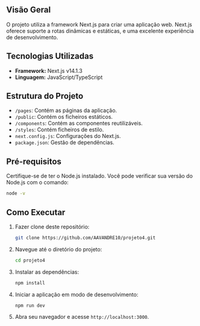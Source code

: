 ## Visão Geral

O projeto utiliza a framework Next.js para criar uma aplicação web. Next.js oferece suporte a rotas dinâmicas e estáticas, e uma excelente experiência de desenvolvimento.

## Tecnologias Utilizadas

- **Framework:** Next.js v14.1.3
- **Linguagem:** JavaScript/TypeScript

## Estrutura do Projeto

- `/pages`: Contém as páginas da aplicação.
- `/public`: Contém os ficheiros estáticos.
- `/components`: Contém as componentes reutilizáveis.
- `/styles`: Contém ficheiros de estilo.
- `next.config.js`: Configurações do Next.js.
- `package.json`: Gestão de dependências.

## Pré-requisitos

Certifique-se de ter o Node.js instalado. Você pode verificar sua versão do Node.js com o comando:
```bash
node -v
```

## Como Executar

1. Fazer clone deste repositório:
   ```bash
   git clone https://github.com/AAVANDRE10/projeto4.git
   ```
2. Navegue até o diretório do projeto:
   ```bash
   cd projeto4
   ```
3. Instalar as dependências:
   ```bash
   npm install
   ```
4. Iniciar a aplicação em modo de desenvolvimento:
   ```bash
   npm run dev
   ```
5. Abra seu navegador e acesse `http://localhost:3000`.
